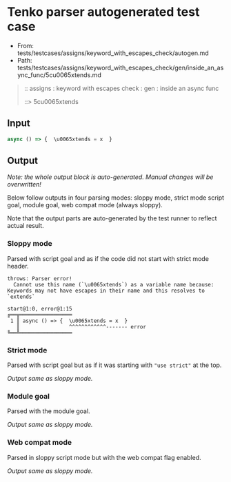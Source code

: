 # Tenko parser autogenerated test case

- From: tests/testcases/assigns/keyword_with_escapes_check/autogen.md
- Path: tests/testcases/assigns/keyword_with_escapes_check/gen/inside_an_async_func/5cu0065xtends.md

> :: assigns : keyword with escapes check : gen : inside an async func
>
> ::> 5cu0065xtends

## Input


`````js
async () => {  \u0065xtends = x  }
`````

## Output

_Note: the whole output block is auto-generated. Manual changes will be overwritten!_

Below follow outputs in four parsing modes: sloppy mode, strict mode script goal, module goal, web compat mode (always sloppy).

Note that the output parts are auto-generated by the test runner to reflect actual result.

### Sloppy mode

Parsed with script goal and as if the code did not start with strict mode header.

`````
throws: Parser error!
  Cannot use this name (`\u0065xtends`) as a variable name because: Keywords may not have escapes in their name and this resolves to `extends`

start@1:0, error@1:15
╔══╦═════════════════
 1 ║ async () => {  \u0065xtends = x  }
   ║                ^^^^^^^^^^^^------- error
╚══╩═════════════════

`````

### Strict mode

Parsed with script goal but as if it was starting with `"use strict"` at the top.

_Output same as sloppy mode._

### Module goal

Parsed with the module goal.

_Output same as sloppy mode._

### Web compat mode

Parsed in sloppy script mode but with the web compat flag enabled.

_Output same as sloppy mode._
